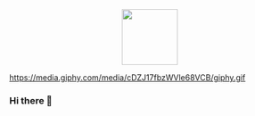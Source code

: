 <div id="header" align="center">
  <img src="https://media.giphy.com/media/cDZJ17fbzWVle68VCB/giphy.gif" width="100"/>
</div>


https://media.giphy.com/media/cDZJ17fbzWVle68VCB/giphy.gif
### Hi there 👋

<!--
**IPacificOcean/IPacificOcean** is a ✨ _special_ ✨ repository because its `README.md` (this file) appears on your GitHub profile.

Here are some ideas to get you started:

- 🔭 I’m currently working on ...
- 🌱 I’m currently learning ...
- 👯 I’m looking to collaborate on ...
- 🤔 I’m looking for help with ...
- 💬 Ask me about ...
- 📫 How to reach me: ...
- 😄 Pronouns: ...
- ⚡ Fun fact: ...
-->
